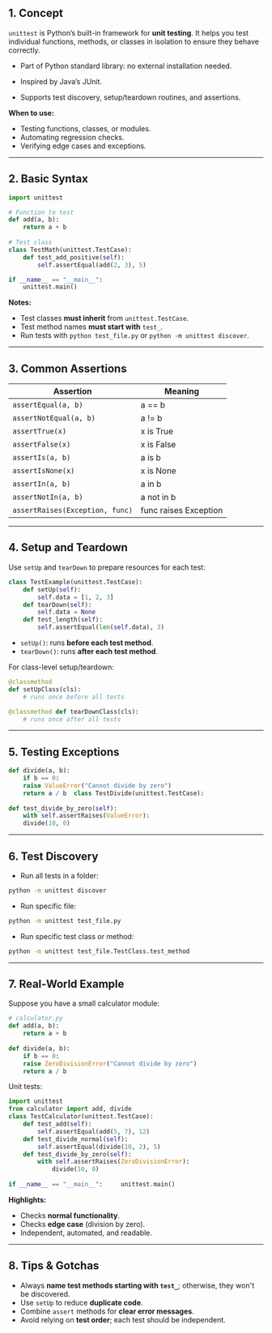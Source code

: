 ## **1. Concept**

`unittest` is Python’s built-in framework for **unit testing**. It helps you test individual functions, methods, or classes in isolation to ensure they behave correctly.

- Part of Python standard library: no external installation needed.
    
- Inspired by Java’s JUnit.
    
- Supports test discovery, setup/teardown routines, and assertions.
    

**When to use:**
- Testing functions, classes, or modules.
- Automating regression checks.
- Verifying edge cases and exceptions.

---

## **2. Basic Syntax**
```python
import unittest

# Function to test 
def add(a, b):
	return a + b  
	
# Test class 
class TestMath(unittest.TestCase):
	def test_add_positive(self):
		self.assertEqual(add(2, 3), 5)  

if __name__ == "__main__":
	unittest.main()
```
**Notes:**

- Test classes **must inherit** from `unittest.TestCase`.
- Test method names **must start with** `test_`.
- Run tests with `python test_file.py` or `python -m unittest discover`.
---

## **3. Common Assertions**

|Assertion|Meaning|
|---|---|
|`assertEqual(a, b)`|a == b|
|`assertNotEqual(a, b)`|a != b|
|`assertTrue(x)`|x is True|
|`assertFalse(x)`|x is False|
|`assertIs(a, b)`|a is b|
|`assertIsNone(x)`|x is None|
|`assertIn(a, b)`|a in b|
|`assertNotIn(a, b)`|a not in b|
|`assertRaises(Exception, func)`|func raises Exception|

---

## **4. Setup and Teardown**

Use `setUp` and `tearDown` to prepare resources for each test:

```python
class TestExample(unittest.TestCase):
	def setUp(self):
		self.data = [1, 2, 3]
	def tearDown(self):
		self.data = None
	def test_length(self):
		self.assertEqual(len(self.data), 3)
```
- `setUp()`: runs **before each test method**.
- `tearDown()`: runs **after each test method**.

For class-level setup/teardown:
```python
@classmethod
def setUpClass(cls):
	# runs once before all tests  

@classmethod def tearDownClass(cls):
	# runs once after all tests
```

---

## **5. Testing Exceptions**

```python
def divide(a, b):
	if b == 0:
	raise ValueError("Cannot divide by zero")
	return a / b  class TestDivide(unittest.TestCase):
	
def test_divide_by_zero(self):
	with self.assertRaises(ValueError):
	divide(10, 0)
```
---

## **6. Test Discovery**

- Run all tests in a folder:
```bash
python -m unittest discover
```

- Run specific file:
```bash
python -m unittest test_file.py
```

- Run specific test class or method:
```bash
python -m unittest test_file.TestClass.test_method
```

---

## **7. Real-World Example**

Suppose you have a small calculator module:
```python
# calculator.py 
def add(a, b):
	return a + b  
	
def divide(a, b):
	if b == 0:
	raise ZeroDivisionError("Cannot divide by zero")
	return a / b
```


Unit tests:
```python
import unittest 
from calculator import add, divide  
class TestCalculator(unittest.TestCase):
	def test_add(self):
		self.assertEqual(add(5, 7), 12)
	def test_divide_normal(self):
		self.assertEqual(divide(10, 2), 5)
	def test_divide_by_zero(self):
		with self.assertRaises(ZeroDivisionError):
			divide(10, 0)
			
if __name__ == "__main__":     unittest.main()

```

**Highlights:**

- Checks **normal functionality**.
- Checks **edge case** (division by zero).
- Independent, automated, and readable.

---

## **8. Tips & Gotchas**

- Always **name test methods starting with `test_`**; otherwise, they won't be discovered.
- Use `setUp` to reduce **duplicate code**.
- Combine `assert` methods for **clear error messages**.
- Avoid relying on **test order**; each test should be independent.